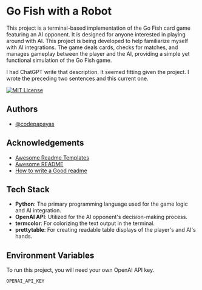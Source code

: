 
# Go Fish with a Robot

This project is a terminal-based implementation of the Go Fish card game featuring an AI opponent. It is designed for anyone interested in playing around with AI. This project is being developed to help familiarize myself with AI integrations. The game deals cards, checks for matches, and manages gameplay between the player and the AI, providing a simple yet functional simulation of the Go Fish game.

I had ChatGPT write that description. It seemed fitting given the project. I wrote the preceding two sentences and this current one.

[![MIT License](https://img.shields.io/badge/License-MIT-green.svg)](https://choosealicense.com/licenses/mit/)
## Authors

- [@codepapayas](https://www.github.com/codepapayas)


## Acknowledgements

 - [Awesome Readme Templates](https://awesomeopensource.com/project/elangosundar/awesome-README-templates)
 - [Awesome README](https://github.com/matiassingers/awesome-readme)
 - [How to write a Good readme](https://bulldogjob.com/news/449-how-to-write-a-good-readme-for-your-github-project)


## Tech Stack

- **Python**: The primary programming language used for the game logic and AI integration.
- **OpenAI API**: Utilized for the AI opponent's decision-making process.
- **termcolor**: For colorizing the text output in the terminal.
- **prettytable**: For creating readable table displays of the player's and AI's hands.



## Environment Variables

To run this project, you will need your own OpenAI API key. 

` OPENAI_API_KEY `

